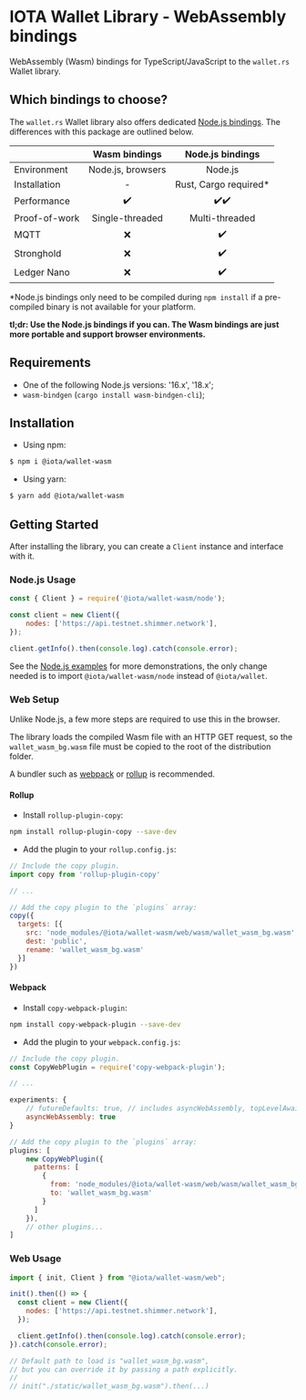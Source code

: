 # IOTA Wallet Library - WebAssembly bindings

WebAssembly (Wasm) bindings for TypeScript/JavaScript to the `wallet.rs` Wallet library.

## Which bindings to choose?

The `wallet.rs` Wallet library also offers dedicated [Node.js bindings](../nodejs). The differences with this package are outlined below.

|               |   Wasm bindings   |   Node.js bindings    |
|:--------------|:-----------------:|:---------------------:|
| Environment   | Node.js, browsers |        Node.js        |
| Installation  |         -         | Rust, Cargo required* |
| Performance   |        ✔️          |          ✔️✔️           |
| Proof-of-work |  Single-threaded  |    Multi-threaded     |
| MQTT          |         ❌        |          ✔️            |
| Stronghold    |         ❌        |          ✔️            |
| Ledger Nano   |         ❌        |          ✔️            |

*Node.js bindings only need to be compiled during `npm install` if a pre-compiled binary is not available for your platform.

**tl;dr: Use the Node.js bindings if you can. The Wasm bindings are just more portable and support browser environments.** 

## Requirements

- One of the following Node.js versions: '16.x', '18.x';
- `wasm-bindgen` (`cargo install wasm-bindgen-cli`);

## Installation

- Using npm:

```bash
$ npm i @iota/wallet-wasm
```

- Using yarn:

```bash
$ yarn add @iota/wallet-wasm
```

## Getting Started

After installing the library, you can create a `Client` instance and interface with it.

### Node.js Usage

```javascript
const { Client } = require('@iota/wallet-wasm/node');

const client = new Client({
    nodes: ['https://api.testnet.shimmer.network'],
});

client.getInfo().then(console.log).catch(console.error);
```

See the [Node.js examples](../nodejs/examples) for more demonstrations, the only change needed is to import `@iota/wallet-wasm/node` instead of `@iota/wallet`.

### Web Setup

Unlike Node.js, a few more steps are required to use this in the browser.

The library loads the compiled Wasm file with an HTTP GET request, so the `wallet_wasm_bg.wasm` file must be copied to the root of the distribution folder.

A bundler such as [webpack](https://webpack.js.org/) or [rollup](https://rollupjs.org/) is recommended.

#### Rollup

- Install `rollup-plugin-copy`:

```bash
npm install rollup-plugin-copy --save-dev
```

- Add the plugin to your `rollup.config.js`:

```js
// Include the copy plugin.
import copy from 'rollup-plugin-copy'

// ...

// Add the copy plugin to the `plugins` array:
copy({
  targets: [{
    src: 'node_modules/@iota/wallet-wasm/web/wasm/wallet_wasm_bg.wasm',
    dest: 'public',
    rename: 'wallet_wasm_bg.wasm'
  }]
})
```

#### Webpack

- Install `copy-webpack-plugin`:

```bash
npm install copy-webpack-plugin --save-dev
```

- Add the plugin to your `webpack.config.js`:

```js
// Include the copy plugin.
const CopyWebPlugin = require('copy-webpack-plugin');

// ...

experiments: {
    // futureDefaults: true, // includes asyncWebAssembly, topLevelAwait etc.
    asyncWebAssembly: true
}

// Add the copy plugin to the `plugins` array:
plugins: [
    new CopyWebPlugin({
      patterns: [
        {
          from: 'node_modules/@iota/wallet-wasm/web/wasm/wallet_wasm_bg.wasm',
          to: 'wallet_wasm_bg.wasm'
        }
      ]
    }),
    // other plugins...
]
```

### Web Usage

```javascript
import { init, Client } from "@iota/wallet-wasm/web";

init().then(() => {
  const client = new Client({
    nodes: ['https://api.testnet.shimmer.network'],
  });

  client.getInfo().then(console.log).catch(console.error);
}).catch(console.error);

// Default path to load is "wallet_wasm_bg.wasm", 
// but you can override it by passing a path explicitly.
//
// init("./static/wallet_wasm_bg.wasm").then(...)
```
